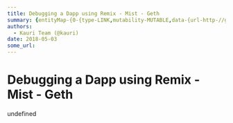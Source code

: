```yaml
---
title: Debugging a Dapp using Remix - Mist - Geth
summary: {entityMap-{0-{type-LINK,mutability-MUTABLE,data-{url-http-//github.com/ethereum/mist/releases},1-{type-LINK,mutability-MUTABLE,data-{url-http-//metamask.io/},2-{type-LINK,mutability-MUTABLE,data-{url-http-//github.com/ethereum/go-ethereum/releases},3-{type-LINK,mutability-MUTABLE,data-{url-https-//github.com/ltfschoen/dapp_front_end},4-{type-LINK,mutability-MUTABLE,data-{url-https-//github.com/ethereum/go-ethereum/issues/3653}},blocks-[{key-digt1,text-The ultimate goal of this tutorial is to de
authors:
  - Kauri Team (@kauri)
date: 2018-05-03
some_url: 
---
```


# Debugging a Dapp using Remix - Mist - Geth


undefined
